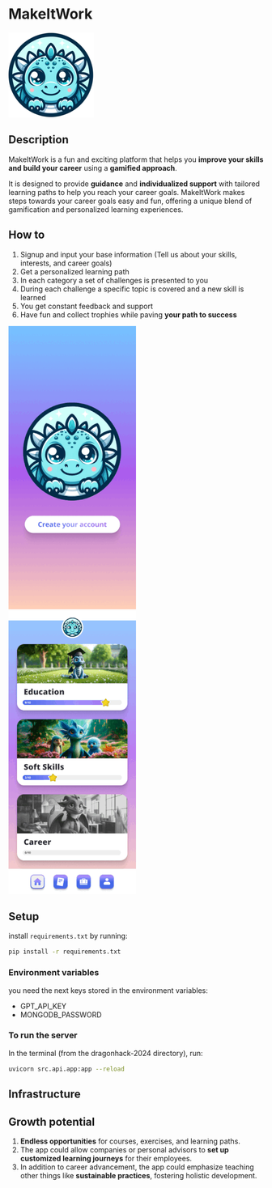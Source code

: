 # MakeItWork

![Logo](./src/media/logo_small.png)

## Description

MakeItWork is a fun and exciting platform that helps you **improve your skills and build your career** using a **gamified approach**.

It is designed to provide **guidance** and **individualized support** with tailored learning paths to help you reach your career goals.
MakeItWork makes steps towards your career goals easy and fun, offering a unique blend of gamification and personalized learning experiences.


## How to

1. Signup and input your base information (Tell us about your skills, interests, and career goals)
2. Get a personalized learning path
3. In each category a set of challenges is presented to you
4. During each challenge a specific topic is covered and a new skill is learned
5. You get constant feedback and support
6. Have fun and collect trophies while paving **your path to success**

![start_screen](./src/media/start_small.gif)&emsp;&emsp;&emsp;&emsp;![path](./src/media/path.gif)
## Setup

install `requirements.txt` by running:
```bash
pip install -r requirements.txt
```

### Environment variables
you need the next keys stored in the environment variables:
- GPT_API_KEY
- MONGODB_PASSWORD

### To run the server
In the terminal (from the dragonhack-2024 directory), run:

```bash
uvicorn src.api.app:app --reload
```



## Infrastructure


## Growth potential
1. **Endless opportunities** for courses, exercises, and learning paths.
2. The app could allow companies or personal advisors to **set up customized learning journeys** for their employees.
3. In addition to career advancement, the app could emphasize teaching other things like **sustainable practices**, fostering holistic development.

